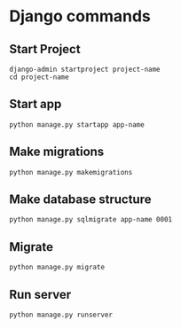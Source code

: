 # Django commands

## Start Project

```shell
django-admin startproject project-name
cd project-name
```

## Start app

```shell
python manage.py startapp app-name
```

## Make migrations

```shell
python manage.py makemigrations
```

## Make database structure

```shell
python manage.py sqlmigrate app-name 0001
```

## Migrate

```shell
python manage.py migrate
```

## Run server

```shell
python manage.py runserver
```